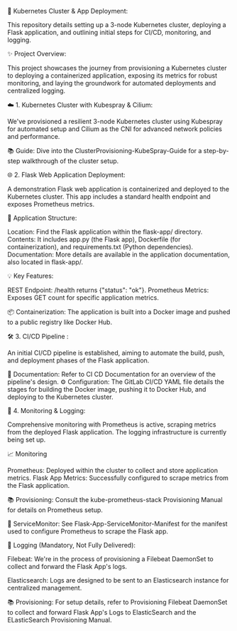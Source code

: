 🚀 Kubernetes Cluster & App Deployment:


This repository details setting up a 3-node Kubernetes cluster, deploying a Flask application, and outlining initial steps for CI/CD, monitoring, and logging.

✨ Project Overview:


This project showcases the journey from provisioning a Kubernetes cluster to deploying a containerized application, exposing its metrics for robust monitoring, and laying the groundwork for automated deployments and centralized logging.

☁️ 1. Kubernetes Cluster with Kubespray & Cilium:


We've provisioned a resilient 3-node Kubernetes cluster using Kubespray for automated setup and Cilium as the CNI for advanced network policies and performance.

📚 Guide: Dive into the ClusterProvisioning-KubeSpray-Guide for a step-by-step walkthrough of the cluster setup.

🌐 2. Flask Web Application Deployment:


A demonstration Flask web application is containerized and deployed to the Kubernetes cluster. This app includes a standard health endpoint and exposes Prometheus metrics.

📁 Application Structure:

Location: Find the Flask application within the flask-app/ directory.
Contents: It includes app.py (the Flask app), Dockerfile (for containerization), and requirements.txt (Python dependencies).
Documentation: More details are available in the application documentation, also located in flask-app/.

💡 Key Features:

REST Endpoint: /health returns {"status": "ok"}.
Prometheus Metrics: Exposes GET count for specific application metrics.

📦 Containerization: The application is built into a Docker image and pushed to a public registry like Docker Hub.

🛠️ 3. CI/CD Pipeline :

An initial CI/CD pipeline is established, aiming to automate the build, push, and deployment phases of the Flask application.

📄 Documentation: Refer to CI CD Documentation for an overview of the pipeline's design.
⚙️ Configuration: The GitLab CI/CD YAML file details the stages for building the Docker image, pushing it to Docker Hub, and deploying to the Kubernetes cluster.

👀 4. Monitoring & Logging:


Comprehensive monitoring with Prometheus is active, scraping metrics from the deployed Flask application. The logging infrastructure is currently being set up.

📈 Monitoring

Prometheus: Deployed within the cluster to collect and store application metrics.
Flask App Metrics: Successfully configured to scrape metrics from the Flask application.

📚 Provisioning: Consult the kube-prometheus-stack Provisioning Manual for details on Prometheus setup.

🔗 ServiceMonitor: See Flask-App-ServiceMonitor-Manifest for the manifest used to configure Prometheus to scrape the Flask app.

📝 Logging (Mandatory, Not Fully Delivered):


Filebeat: We're in the process of provisioning a Filebeat DaemonSet to collect and forward the Flask App's logs.

Elasticsearch: Logs are designed to be sent to an Elasticsearch instance for centralized management.

📚 Provisioning: For setup details, refer to Provisioning Filebeat DaemonSet to collect and forward Flask App's Logs to ElasticSearch and the ELasticSearch Provisioning 
Manual.
